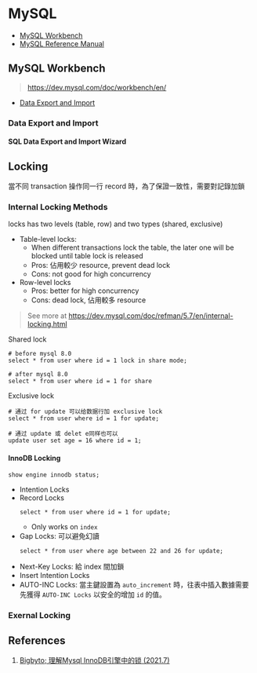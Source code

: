 # MySQL

- [MySQL Workbench](#mysql-workbench)
- [MySQL Reference Manual](./mysql-reference-manual)

## MySQL Workbench

> https://dev.mysql.com/doc/workbench/en/

- [Data Export and Import](#data-export-and-import)

### Data Export and Import

#### SQL Data Export and Import Wizard

## Locking

當不同 transaction 操作同一行 record 時，為了保證一致性，需要對記錄加鎖

### Internal Locking Methods

locks has two levels (table, row) and two types (shared, exclusive)

- Table-level locks: 
  - When different transactions lock the table, the later one will be blocked until table lock is released
  - Pros: 佔用較少 resource, prevent dead lock
  - Cons: not good for high concurrency
- Row-level locks
  - Pros: better for high concurrency
  - Cons: dead lock, 佔用較多 resource
  
> See more at https://dev.mysql.com/doc/refman/5.7/en/internal-locking.html

Shared lock

```mysql
# before mysql 8.0
select * from user where id = 1 lock in share mode;
  
# after mysql 8.0
select * from user where id = 1 for share
```

Exclusive lock

```mysql
# 通过 for update 可以给数据行加 exclusive lock
select * from user where id = 1 for update;
  
# 通过 update 或 delet e同样也可以
update user set age = 16 where id = 1;
```

#### InnoDB Locking

```mysql
show engine innodb status;
```

- Intention Locks
- Record Locks
  ```mysql
  select * from user where id = 1 for update;
  ```
  - Only works on `index`
- Gap Locks: 可以避免幻讀
  ```mysql
  select * from user where age between 22 and 26 for update;
  ```
- Next-Key Locks: 給 index 間加鎖
- Insert Intention Locks
- AUTO-INC Locks: 當主鍵設置為 `auto_increment` 時，往表中插入數據需要先獲得 `AUTO-INC Locks` 以安全的增加 `id` 的值。

### Exernal Locking

## References

1. [Bigbyto; 理解Mysql InnoDB引擎中的锁 (2021.7)](https://wiyi.org/mysql-innodb-locking.html)
